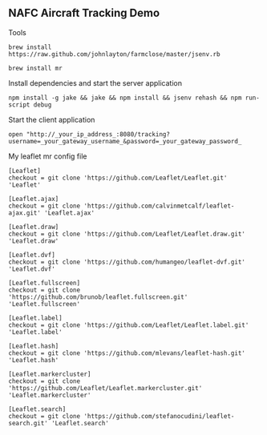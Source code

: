 NAFC Aircraft Tracking Demo
---------------------------

Tools

```
brew install https://raw.github.com/johnlayton/farmclose/master/jsenv.rb
```

```
brew install mr
```

Install dependencies and start the server application

```
npm install -g jake && jake && npm install && jsenv rehash && npm run-script debug
```

Start the client application

```
open "http://_your_ip_address_:8080/tracking?username=_your_gateway_username_&password=_your_gateway_password_
```

My leaflet mr config file

```
[Leaflet]
checkout = git clone 'https://github.com/Leaflet/Leaflet.git' 'Leaflet'

[Leaflet.ajax]
checkout = git clone 'https://github.com/calvinmetcalf/leaflet-ajax.git' 'Leaflet.ajax'

[Leaflet.draw]
checkout = git clone 'https://github.com/Leaflet/Leaflet.draw.git' 'Leaflet.draw'

[Leaflet.dvf]
checkout = git clone 'https://github.com/humangeo/leaflet-dvf.git' 'Leaflet.dvf'

[Leaflet.fullscreen]
checkout = git clone 'https://github.com/brunob/leaflet.fullscreen.git' 'Leaflet.fullscreen'

[Leaflet.label]
checkout = git clone 'https://github.com/Leaflet/Leaflet.label.git' 'Leaflet.label'

[Leaflet.hash]
checkout = git clone 'https://github.com/mlevans/leaflet-hash.git' 'Leaflet.hash'

[Leaflet.markercluster]
checkout = git clone 'https://github.com/Leaflet/Leaflet.markercluster.git' 'Leaflet.markercluster'

[Leaflet.search]
checkout = git clone 'https://github.com/stefanocudini/leaflet-search.git' 'Leaflet.search'
```